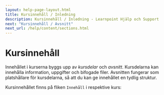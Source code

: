 ```yaml
---
layout: help-page-layout.html
title: Kursinnehåll / Inledning
description: Kursinnehåll / Inledning - Learnpoint Hjälp och Support
next: "Kursinnehåll / Avsnitt"
next_url: /help/content/sections.html
---
```


# Kursinnehåll

<!-- only-in-swedish.html -->

Innehållet i kurserna byggs upp av *kursdelar* och *avsnitt*. Kursdelarna kan innehålla information, uppgifter och bifogade filer. Avsnitten fungerar som platshållare för kursdelarna, så att du kan ge innehållet en tydlig struktur.

Kursinnehållet finns på fliken `Innehåll` i respektive kurs:

<!-- desktop-screenshot.html, { src: "_assets/content-page.png", alt: "Innehåll", theme: "light" } -->
